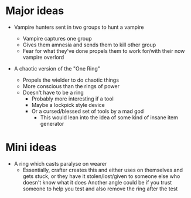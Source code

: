 # Major ideas

- Vampire hunters sent in two groups to hunt a vampire
  - Vampire captures one group
  - Gives them amnesia and sends them to kill other group
  - Fear for what they've done propels them to work for/with their now vampire overlord

- A chaotic version of the "One Ring" 
  - Propels the wielder to do chaotic things
  - More conscious than the rings of power
  - Doesn't have to be a ring
    - Probably more interesting if a tool
    - Maybe a lockpick style device
    - Or a cursed/blessed set of tools by a mad god
      - This would lean into the idea of some kind of insane item generator


# Mini ideas

- A ring which casts paralyse on wearer
  - Essentially, crafter creates this and either uses on themselves and gets
    stuck, or they have it stolen/lost/given to someone else who doesn't know
    what it does
    Another angle could be if you trust someone to help you test and also remove
    the ring after the test
